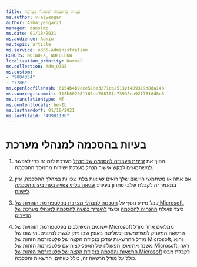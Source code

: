 ```yaml
---
title: בעיות בהסכמה למנהלי מערכת
ms.author: v-aiyengar
author: AshaIyengar21
manager: dansimp
ms.date: 01/18/2021
ms.audience: Admin
ms.topic: article
ms.service: o365-administration
ROBOTS: NOINDEX, NOFOLLOW
localization_priority: Normal
ms.collection: Adm_O365
ms.custom:
- "9004354"
- "7786"
ms.openlocfilehash: 6154b4b9cce51be3271cb25132f409319d8da14b
ms.sourcegitcommit: 113b802081101de70810fc73938ea92f7518d8c6
ms.translationtype: MT
ms.contentlocale: he-IL
ms.lasthandoff: 01/18/2021
ms.locfileid: "49901130"
---
```

# <a name="admin-consent-issues"></a>בעיות בהסכמה למנהלי מערכת

1. הפוך את [זרימת העבודה להסכמה של מנהל](https://docs.microsoft.com/azure/active-directory/manage-apps/configure-admin-consent-workflow) מערכת לזמינה כדי לאפשר למשתמשים לבקש אישור מנהל מערכת ישירות מהמסך ההסכמה.

1. אם אתה או משתמשי היישום שלך רואים שגיאות בלתי צפויות במהלך ההסכמה, עיין במאמר זה לקבלת שלבי פתרון בעיות: [שגיאה בלתי צפויה בעת ביצוע הסכמה ליישום](https://docs.microsoft.com/azure/active-directory/manage-apps/application-sign-in-unexpected-user-consent-error).

1. קבל מידע נוסף על [הסכמה למנהלי מערכת בפלטפורמת הזהויות של Microsoft](https://docs.microsoft.com/azure/active-directory/develop/v2-admin-consent), כיצד פועלת [ההנחיה להסכמה](https://docs.microsoft.com/azure/active-directory/develop/v2-admin-consent) וכיצד [להעריך בקשה להסכמה למנהלי מערכת של הדיירים](https://docs.microsoft.com/azure/active-directory/manage-apps/manage-consent-requests#evaluating-a-request-for-tenant-wide-admin-consent).

1. יישומים המשולבים בפלטפורמת הזהויות של Microsoft ממלאים אחר מודל הרשאה המעניק למשתמשים ולשליטה באופן שבו ניתן לגשת לנתונים. היישום של מודל ההרשאות עודכן בנקודת הקצה של פלטפורמת הזהות של Microsoft, והוא משנה את אופן הפעולה של האפליקציה עם פלטפורמת הזהות של Microsoft. ראה [הרשאות והסכמה בנקודת הקצה של פלטפורמת הזהות של Microsoft](https://docs.microsoft.com/azure/active-directory/manage-apps/manage-consent-requests#evaluating-a-request-for-tenant-wide-admin-consent) לקבלת מבט כולל על מודל הרשאה זה, כולל טווחים, הרשאות והסכמה.